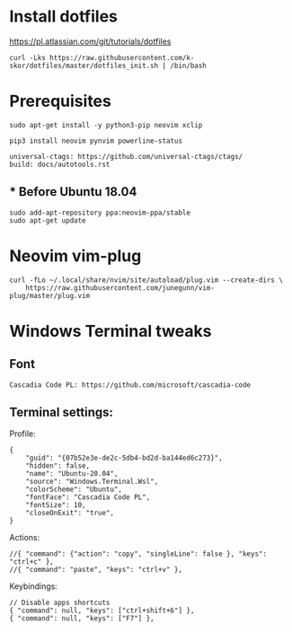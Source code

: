 # Install dotfiles
https://pl.atlassian.com/git/tutorials/dotfiles

    curl -Lks https://raw.githubusercontent.com/k-skor/dotfiles/master/dotfiles_init.sh | /bin/bash

# Prerequisites

    sudo apt-get install -y python3-pip neovim xclip

    pip3 install neovim pynvim powerline-status
    
    universal-ctags: https://github.com/universal-ctags/ctags/
    build: docs/autotools.rst

## * Before Ubuntu 18.04
    sudo add-apt-repository ppa:neovim-ppa/stable  
    sudo apt-get update

# Neovim vim-plug
    curl -fLo ~/.local/share/nvim/site/autoload/plug.vim --create-dirs \
        https://raw.githubusercontent.com/junegunn/vim-plug/master/plug.vim
        
# Windows Terminal tweaks
## Font
    Cascadia Code PL: https://github.com/microsoft/cascadia-code
## Terminal settings:

Profile:

    {
        "guid": "{07b52e3e-de2c-5db4-bd2d-ba144ed6c273}",
        "hidden": false,
        "name": "Ubuntu-20.04",
        "source": "Windows.Terminal.Wsl",
        "colorScheme": "Ubuntu",
        "fontFace": "Cascadia Code PL",
        "fontSize": 10,
        "closeOnExit": "true",
    }

Actions:

    //{ "command": {"action": "copy", "singleLine": false }, "keys": "ctrl+c" },
    //{ "command": "paste", "keys": "ctrl+v" },

Keybindings:

    // Disable apps shortcuts
    { "command": null, "keys": ["ctrl+shift+6"] },
    { "command": null, "keys": ["F7"] },
